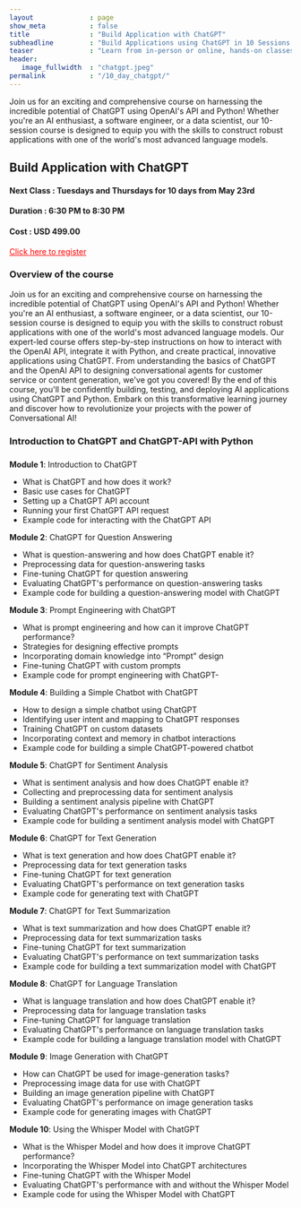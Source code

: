 ```yaml
---
layout              : page
show_meta           : false
title               : "Build Application with ChatGPT"
subheadline         : "Build Applications using ChatGPT in 10 Sessions using OpenAI API and Python"
teaser              : "Learn from in-person or online, hands-on classes taught by industry experts"
header:
   image_fullwidth  : "chatgpt.jpeg"
permalink           : "/10_day_chatgpt/"
---
```



Join us for an exciting and comprehensive course on harnessing the incredible potential of ChatGPT using OpenAI's API and Python! Whether you're an AI enthusiast, a software engineer, or a data scientist, our 10-session course is designed to equip you with the skills to construct robust applications with one of the world's most advanced language models.

## Build Application with ChatGPT

#### Next Class : Tuesdays and Thursdays for 10 days from  May 23rd  
#### Duration   : 6:30 PM to 8:30 PM 
#### Cost       : USD 499.00 

<a href="https://www.mlacademy.io/register_chatgpt_course" style="color: red;">Click here to register</a>


### Overview of the course
Join us for an exciting and comprehensive course on harnessing the incredible potential of ChatGPT using OpenAI's API and Python! Whether you're an AI enthusiast, a software engineer, or a data scientist, our 10-session course is designed to equip you with the skills to construct robust applications with one of the world's most advanced language models.
Our expert-led course offers step-by-step instructions on how to interact with the OpenAI API, integrate it with Python, and create practical, innovative applications using ChatGPT. From understanding the basics of ChatGPT and the OpenAI API to designing conversational agents for customer service or content generation, we've got you covered!
By the end of this course, you'll be confidently building, testing, and deploying AI applications using ChatGPT and Python. Embark on this transformative learning journey and discover how to revolutionize your projects with the power of Conversational AI!

### Introduction to ChatGPT and ChatGPT-API with Python
### 

**Module 1**: Introduction to ChatGPT
- What is ChatGPT and how does it work?
- Basic use cases for ChatGPT
- Setting up a ChatGPT API account
- Running your first ChatGPT API request
- Example code for interacting with the ChatGPT API


**Module 2**: ChatGPT for Question Answering   
- What is question-answering and how does ChatGPT enable it?   
- Preprocessing data for question-answering tasks  
- Fine-tuning ChatGPT for question answering   
- Evaluating ChatGPT's performance on question-answering tasks 
- Example code for building a question-answering model with ChatGPT


**Module 3**: Prompt Engineering with ChatGPT 
- What is prompt engineering and how can it improve ChatGPT performance?   
- Strategies for designing effective prompts   
- Incorporating domain knowledge into “Prompt” design
- Fine-tuning ChatGPT with custom prompts  
- Example code for prompt engineering with ChatGPT-


**Module 4**: Building a Simple Chatbot with ChatGPT
- How to design a simple chatbot using ChatGPT
- Identifying user intent and mapping to ChatGPT responses
- Training ChatGPT on custom datasets
- Incorporating context and memory in chatbot interactions
- Example code for building a simple ChatGPT-powered chatbot


**Module 5**: ChatGPT for Sentiment Analysis 
- What is sentiment analysis and how does ChatGPT enable it?   
- Collecting and preprocessing data for sentiment analysis 
- Building a sentiment analysis pipeline with ChatGPT  
- Evaluating ChatGPT's performance on sentiment analysis tasks 
- Example code for building a sentiment analysis model with ChatGPT


**Module 6**: ChatGPT for Text Generation       
- What is text generation and how does ChatGPT enable it?  
- Preprocessing data for text generation tasks 
- Fine-tuning ChatGPT for text generation  
- Evaluating ChatGPT's performance on text generation tasks
- Example code for generating text with ChatGPT



**Module 7**: ChatGPT for Text Summarization  
- What is text summarization and how does ChatGPT enable it? 
- Preprocessing data for text summarization tasks 
- Fine-tuning ChatGPT for text summarization 
- Evaluating ChatGPT's performance on text summarization tasks 
-  Example code for building a text summarization model with ChatGPT 


**Module 8**: ChatGPT for Language Translation
- What is language translation and how does ChatGPT enable it? 
- Preprocessing data for language translation tasks
- Fine-tuning ChatGPT for language translation 
- Evaluating ChatGPT's performance on language translation tasks   
- Example code for building a language translation model with ChatGPT  


**Module 9**: Image Generation with ChatGPT 
- How can ChatGPT be used for image-generation tasks? 
- Preprocessing image data for use with ChatGPT 
- Building an image generation pipeline with ChatGPT 
- Evaluating ChatGPT's performance on image generation tasks 
- Example code for generating images with ChatGPT 

**Module 10**: Using the Whisper Model with ChatGPT 
- What is the Whisper Model and how does it improve ChatGPT performance? 
- Incorporating the Whisper Model into ChatGPT architectures 
- Fine-tuning ChatGPT with the Whisper Model
- Evaluating ChatGPT's performance with and without the Whisper Model
- Example code for using the Whisper Model with ChatGPT
